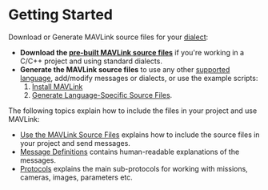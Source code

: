 # Getting Started

Download or Generate MAVLink source files for your [dialect](../messages/README.md):
* **Download the [pre-built MAVLink source files](../README.md#prebuilt_libraries)** if you're working in a C/C++ project and using standard dialects.
* **Generate the MAVLink source files** to use any other [supported language](../README.md#supported_languages), add/modify messages or dialects, or use the example scripts:
   1. [Install MAVLink](#install)
   1. [Generate Language-Specific Source Files](../getting_started/generate_source.md).


The following topics explain how to include the files in your project and use MAVLink:
* [Use the MAVLink Source Files](../getting_started/use_source.md) explains how to include the source files in your project and send messages.
* [Message Definitions](../messages/README.md) contains human-readable explanations of the messages.
* [Protocols](../protocol/overview.md) explains the main sub-protocols for working with missions, cameras, images, parameters etc. 
